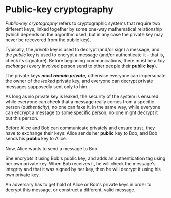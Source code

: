 # Public-key cryptography

_Public-key cryptography_ refers to cryptographic systems that require two
different keys, linked together by some one-way mathematical relationship (which
depends on the algorithm used, but in any case the private key may never be
recovered from the public key).

Typically, the _private_ key is used to decrypt (and/or sign) a message, and the
_public_ key is used to encrypt a message (and/or authenticate it – that is,
check its signature). Before beginning communications, there must be a _key
exchange_ (every involved person send to other people their **public key**).

The private keys **_must remain private_**, otherwise everyone can impersonate
the owner of the _leaked_ private key, and everyone can decrypt private messages
supposedly sent only to him.

As long as no private key is leaked, the security of the system is ensured:
while everyone can check that a message really comes from a specific person
(_authenticity_), no one can fake it. In the same way, while everyone can
encrypt a message to some specific person, no one might decrypt it but this
person.

Before Alice and Bob can communicate privately and ensure trust, they have to
exchange their keys: Alice sends her **public** key to Bob, and Bob sends his
**public** key to Alice.

Now, Alice wants to send a message to Bob.

She encrypts it using Bob's public key, and adds an authentication tag using her
own private key. When Bob receives it, he will check the message's integrity and 
that it was signed by her key, then he will decrypt it using his own private key.

An adversary has to get hold of Alice or Bob's private keys in order to decrypt
this message, or construct a different, valid message.
